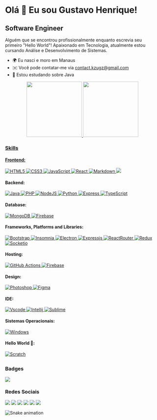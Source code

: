 Olá 👋 Eu sou Gustavo Henrique!
==============================

Software Engineer
--------------------

Alguém que se encontrou profissionalmente enquanto escrevia seu primeiro "Hello World"! Apaixonado em Tecnologia, atualmente estou cursando Análise e Desenvolvimento de Sistemas.

* 🌍 Eu nasci e moro em Manaus
* ✉️ Você pode contatar-me via [contact.kzugz@gmail.com](mailto:contact.kzugz@gmail.com)
* 🧠 Estou estudando sobre Java

<div align="center">
  <a href="https://github.com/kzugz">
  <img height="180em" src="https://github-readme-stats.vercel.app/api?username=devGustah&show_icons=true&theme=dark&include_all_commits=true&count_private=true"/>
  <img height="180em" src="https://github-readme-stats.vercel.app/api/top-langs/?username=devGustah&layout=compact&langs_count=3&theme=dark"/>
</div>
  
### Skills  

#### Frontend:
<p>
    <a href="https://developer.mozilla.org/en-US/docs/Glossary/HTML5" target="_blank" rel="noreferrer">
        <img src="https://img.shields.io/badge/HTML5-E34F26?style=for-the-badge&logo=html5&logoColor=white" alt="HTML5" />
    </a>
    <a href="https://www.w3.org/TR/CSS/#css" target="_blank" rel="noreferrer">
        <img src="https://img.shields.io/badge/CSS3-1572B6?style=for-the-badge&logo=css3&logoColor=white" alt="CSS3" />
    </a>
    <a href="https://developer.mozilla.org/en-US/docs/Web/JavaScript" target="_blank" rel="noreferrer">
        <img src="https://img.shields.io/badge/JavaScript-F7DF1E?style=for-the-badge&logo=javascript&logoColor=000000" alt="JavaScript" />
    </a>
    <a href="https://react.dev" target="_blank" rel="noreferrer">
        <img src="https://img.shields.io/badge/react-%2320232a.svg?style=for-the-badge&logo=react&logoColor=%2361DAFB" alt="React" />
    </a>
    <a href="https://www.markdownguide.org" target="_blank" rel="noreferrer">
        <img src="https://img.shields.io/badge/markdown-%23000000.svg?style=for-the-badge&logo=markdown&logoColor=white" alt="Markdown" />
    </a>
    <a href="https://jquery.com" target="_blank" rel="noreferrer">
        <img src="https://img.shields.io/badge/jQuery-0769AD?style=for-the-badge&logo=jquery&logoColor=white" />
    </a>
</p>

#### Backend:
<p>
    <a href="https://www.java.com/" target="_blank" rel="noreferrer">
        <img src="https://img.shields.io/badge/Java-5381a1?style=for-the-badge&logo=openjdk&logoColor=white" alt="Java" />
    </a>
    <a href="https://www.php.net/" target="_blank" rel="noreferrer">
        <img src="https://img.shields.io/badge/PHP-777BB4?style=for-the-badge&logo=php&logoColor=white" alt="PHP" />
    </a>
    <a href="https://nodejs.org/en/" target="_blank" rel="noreferrer">
        <img src="https://img.shields.io/badge/Node.js-339933?style=for-the-badge&logo=nodedotjs&logoColor=white" alt="NodeJS" />
    </a>
    <a href="https://www.python.org" target="_blank" rel="noreferrer">
        <img src="https://img.shields.io/badge/python-3670A0?style=for-the-badge&logo=python&logoColor=ffdd54" alt="Python" />
    </a>
    <a href="https://expressjs.com/" target="_blank" rel="noreferrer">
        <img src="https://img.shields.io/badge/Express.js-000000?style=for-the-badge&logo=express&logoColor=white" alt="Express" />
    </a>
    <a href="https://www.typescriptlang.org/" target="_blank" rel="noreferrer">
        <img src="https://img.shields.io/badge/TypeScript-007ACC?style=for-the-badge&logo=typescript&logoColor=white" alt="TypeScript" />
    </a>
</p>

#### Database:
<p>
    <a href="https://www.mongodb.com/" target="_blank" rel="noreferrer">
        <img src="https://img.shields.io/badge/MongoDB-4EA94B?style=for-the-badge&logo=mongodb&logoColor=white" alt="MongoDB" />
    </a>
    <a href="https://firebase.google.com/" target="_blank" rel="noreferrer">
        <img src="https://img.shields.io/badge/Firebase-039BE5?style=for-the-badge&logo=Firebase&logoColor=white" alt="Firebase" />
    </a>
</p>
  
#### Frameworks, Platforms and Libraries:
<p>
    <a href="https://getbootstrap.com" target="_blank" rel="noreferrer">
        <img src="https://img.shields.io/badge/bootstrap-%23563D7C.svg?style=for-the-badge&logo=bootstrap&logoColor=white" alt="Bootstrap" />
    </a>
    <a href="https://insomnia.rest" target="_blank" rel="noreferrer">
        <img src="https://img.shields.io/badge/Insomnia-black?style=for-the-badge&logo=insomnia&logoColor=5849BE" alt="Insomnia" />
    </a>
    <a href="https://www.electronjs.org/" target="_blank" rel="noreferrer">
        <img src="https://img.shields.io/badge/Electron-191970?style=for-the-badge&logo=Electron&logoColor=white" alt="Electron" />
    </a>
    <a href="https://expressjs.com/" target="_blank" rel="noreferrer">
        <img src="https://img.shields.io/badge/express.js-%23404d59.svg?style=for-the-badge&logo=express&logoColor=%2361DAFB" alt="Expressjs" />
    </a>
    <a href="https://reactrouter.com/en/main" target="_blank" rel="noreferrer">
        <img src="https://img.shields.io/badge/React_Router-CA4245?style=for-the-badge&logo=react-router&logoColor=white" alt="ReactRouter" />
    </a>
    <a href="https://redux.js.org" target="_blank" rel="noreferrer">
        <img src="https://img.shields.io/badge/redux-%23593d88.svg?style=for-the-badge&logo=redux&logoColor=white" alt="Redux" />
    </a>
    <a href="https://socket.io" target="_blank" rel="noreferrer">
        <img src="https://img.shields.io/badge/Socket.io-black?style=for-the-badge&logo=socket.io&badgeColor=010101" alt="Socketio" />
    </a>
</p>  

#### Hosting:
<p>
    <a href="https://github.com/" target="_blank" rel="noreferrer">
        <img src="https://img.shields.io/badge/github%20pages-121013?style=for-the-badge&logo=github&logoColor=white" alt="GitHub Actions" />
    </a>
    <a href="https://firebase.google.com/" target="_blank" rel="noreferrer">
        <img src="https://img.shields.io/badge/firebase-%23039BE5.svg?style=for-the-badge&logo=firebase" alt="Firebase" />
    </a>
</p>

#### Design:
<p>
    <a href="https://www.adobe.com/br/products/photoshop.html" target="_blank" rel="noreferrer">
        <img src="https://img.shields.io/badge/Adobe%20Photoshop-31A8FF?style=for-the-badge&logo=Adobe%20Photoshop&logoColor=black" alt="Photoshop" />
    </a>
    <a href="https://www.figma.com/" target="_blank" rel="noreferrer">
        <img src="https://img.shields.io/badge/Figma-F24E1E?style=for-the-badge&logo=figma&logoColor=white" alt="Figma" />
    </a>
</p>
  
#### IDE:
<p>
  <a href="https://code.visualstudio.com" target="_blank" rel="noreferrer">
        <img src="https://img.shields.io/badge/Visual_Studio_Code-0078D4?style=for-the-badge&logo=visual%20studio%20code&logoColor=white" alt="Vscode" />
  </a>
  <a href="https://www.jetbrains.com/pt-br/idea/" target="_blank" rel="noreferrer">
        <img src="https://img.shields.io/badge/IntelliJ_IDEA-000000.svg?style=for-the-badge&logo=intellij-idea&logoColor=white" alt="Intellij" />
  </a>
  <a href="https://www.sublimetext.com" target="_blank" rel="noreferrer">
        <img src="https://img.shields.io/badge/sublime_text-%23575757.svg?&style=for-the-badge&logo=sublime-text&logoColor=important" alt="Sublime" />
  </a>
</p>
  
#### Sistemas Operacionais:
<p>
    <a href="https://www.microsoft.com/pt-br/windows/" target="_blank" rel="noreferrer">
        <img src="https://img.shields.io/badge/Windows-0078D6?style=for-the-badge&logo=windows11&logoColor=white" alt="Windows" />
    </a>
</p>  
  
#### Hello World 👋:
  <p>
    <a href="https://scratch.mit.edu" target="_blank" rel="noreferrer">
        <img src="https://img.shields.io/badge/Scratch-4D97FF?style=for-the-badge&logo=Scratch&logoColor=white" alt="Scratch">
    </a>
  </p>
  
  ##
  
### Badges

<a href="http://www.github.com/kzugz">
    <img src="https://github-readme-streak-stats.herokuapp.com/?user=devGustah&stroke=ffffff&background=1c1917&ring=ec4899&fire=ec4899&currStreakNum=ffffff&currStreakLabel=ec4899&sideNums=ffffff&sideLabels=ffffff&dates=ffffff&hide_border=true" />
</a>  
  
### Redes Sociais
 
<div>
  <a href="https://www.github.com/devGustah" target="_blank" rel="noreferrer"><img src="https://img.shields.io/badge/GitHub-100000?style=for-the-badge&logo=github&logoColor=white"/></a>
  <a href="https://www.linkedin.com/in/gustavo-henrique-915636250" target="_blank"><img src="https://img.shields.io/badge/-LinkedIn-%230077B5?style=for-the-badge&logo=linkedin&logoColor=white" target="_blank"></a>
  <a href="https://instagram.com/kzugzz" target="_blank"><img src="https://img.shields.io/badge/-Instagram-%23E4405F?style=for-the-badge&logo=instagram&logoColor=white" target="_blank"></a>
 	<a href="https://www.twitch.tv/kzugz" target="_blank"><img src="https://img.shields.io/badge/Twitch-9146FF?style=for-the-badge&logo=twitch&logoColor=white" target="_blank"></a>
 <a href="https://discord.gg/GcR9DEzHha" target="_blank"><img src="https://img.shields.io/badge/Discord-7289DA?style=for-the-badge&logo=discord&logoColor=white" target="_blank"></a> 
  <a href="mailto:contact.kzugz@gmail.com"><img src="https://img.shields.io/badge/-Gmail-%23333?style=for-the-badge&logo=gmail&logoColor=white" target="_blank"></a> 
 
  ![Snake animation](https://github.com/kzugz/kzugz/blob/output/github-contribution-grid-snake.svg)
 
</div>

